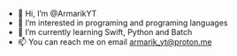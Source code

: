 - 👋 Hi, I’m @ArmarikYT
- 👀 I’m interested in programing and programing languages
- 🌱 I’m currently learning Swift, Python and Batch
- 📫 You can reach me on email armarik_yt@proton.me

<!---
ArmarikYT/ArmarikYT is a ✨ special ✨ repository because its `README.md` (this file) appears on your GitHub profile.
You can click the Preview link to take a look at your changes.
--->
